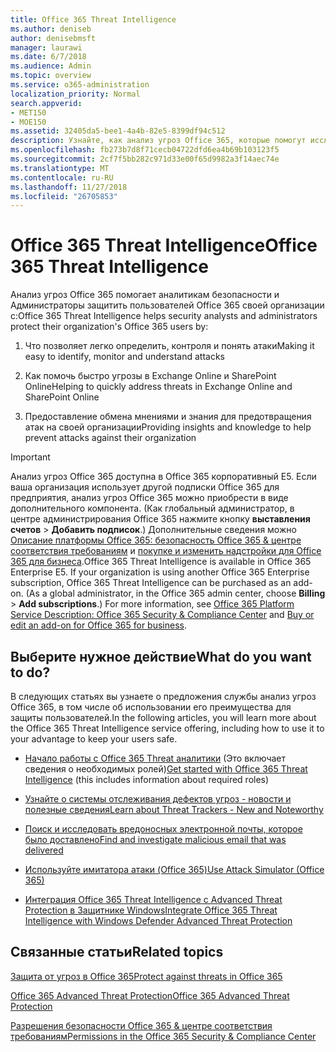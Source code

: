 ```yaml
---
title: Office 365 Threat Intelligence
ms.author: deniseb
author: denisebmsft
manager: laurawi
ms.date: 6/7/2018
ms.audience: Admin
ms.topic: overview
ms.service: o365-administration
localization_priority: Normal
search.appverid:
- MET150
- MOE150
ms.assetid: 32405da5-bee1-4a4b-82e5-8399df94c512
description: Узнайте, как анализ угроз Office 365, которые помогут исследование угрозы, связанные с вашей организацией, реагировать на вредоносные программы, фишинга и других атак, обнаруженных в Office 365 от вашего имени и поиск индикаторы угроз. Анализ угроз встроен в Office 365 E5 в рамках предложения системы безопасности и соответствия требованиям.
ms.openlocfilehash: fb273b7d8f71cecb04722dfd6ea4b69b103123f5
ms.sourcegitcommit: 2cf7f5bb282c971d33e00f65d9982a3f14aec74e
ms.translationtype: MT
ms.contentlocale: ru-RU
ms.lasthandoff: 11/27/2018
ms.locfileid: "26705853"
---
```

# <a name="office-365-threat-intelligence"></a><span data-ttu-id="80579-104">Office 365 Threat Intelligence</span><span class="sxs-lookup"><span data-stu-id="80579-104">Office 365 Threat Intelligence</span></span>

<span data-ttu-id="80579-105">Анализ угроз Office 365 помогает аналитикам безопасности и Администраторы защитить пользователей Office 365 своей организации с:</span><span class="sxs-lookup"><span data-stu-id="80579-105">Office 365 Threat Intelligence helps security analysts and administrators protect their organization's Office 365 users by:</span></span>
  
1. <span data-ttu-id="80579-106">Что позволяет легко определить, контроля и понять атаки</span><span class="sxs-lookup"><span data-stu-id="80579-106">Making it easy to identify, monitor and understand attacks</span></span>
    
2. <span data-ttu-id="80579-107">Как помочь быстро угрозы в Exchange Online и SharePoint Online</span><span class="sxs-lookup"><span data-stu-id="80579-107">Helping to quickly address threats in Exchange Online and SharePoint Online</span></span>
    
3. <span data-ttu-id="80579-108">Предоставление обмена мнениями и знания для предотвращения атак на своей организации</span><span class="sxs-lookup"><span data-stu-id="80579-108">Providing insights and knowledge to help prevent attacks against their organization</span></span>
    
> [!IMPORTANT]
> <span data-ttu-id="80579-p102">Анализ угроз Office 365 доступна в Office 365 корпоративный E5. Если ваша организация использует другой подписки Office 365 для предприятия, анализ угроз Office 365 можно приобрести в виде дополнительного компонента. (Как глобальный администратор, в центре администрирования Office 365 нажмите кнопку **выставления счетов** \> **Добавить подписок**.) Дополнительные сведения можно [Описание платформы Office 365: безопасность Office 365 &amp; центре соответствия требованиям](https://docs.microsoft.com/office365/servicedescriptions/office-365-platform-service-description/office-365-securitycompliance-center) и [покупке и изменить надстройки для Office 365 для бизнеса](https://support.office.com/article/4e7b57d6-b93b-457d-aecd-0ea58bff07a6).</span><span class="sxs-lookup"><span data-stu-id="80579-p102">Office 365 Threat Intelligence is available in Office 365 Enterprise E5. If your organization is using another Office 365 Enterprise subscription, Office 365 Threat Intelligence can be purchased as an add-on. (As a global administrator, in the Office 365 admin center, choose **Billing** \> **Add subscriptions**.) For more information, see [Office 365 Platform Service Description: Office 365 Security &amp; Compliance Center](https://docs.microsoft.com/office365/servicedescriptions/office-365-platform-service-description/office-365-securitycompliance-center) and [Buy or edit an add-on for Office 365 for business](https://support.office.com/article/4e7b57d6-b93b-457d-aecd-0ea58bff07a6).</span></span> 
  
## <a name="what-do-you-want-to-do"></a><span data-ttu-id="80579-112">Выберите нужное действие</span><span class="sxs-lookup"><span data-stu-id="80579-112">What do you want to do?</span></span>

<span data-ttu-id="80579-113">В следующих статьях вы узнаете о предложения службы анализ угроз Office 365, в том числе об использовании его преимущества для защиты пользователей.</span><span class="sxs-lookup"><span data-stu-id="80579-113">In the following articles, you will learn more about the Office 365 Threat Intelligence service offering, including how to use it to your advantage to keep your users safe.</span></span>
  
- <span data-ttu-id="80579-114">[Начало работы с Office 365 Threat аналитики](get-started-with-ti.md) (Это включает сведения о необходимых ролей)</span><span class="sxs-lookup"><span data-stu-id="80579-114">[Get started with Office 365 Threat Intelligence](get-started-with-ti.md) (this includes information about required roles)</span></span> 
    
- [<span data-ttu-id="80579-115">Узнайте о системы отслеживания дефектов угроз - новости и полезные сведения</span><span class="sxs-lookup"><span data-stu-id="80579-115">Learn about Threat Trackers - New and Noteworthy</span></span>](threat-trackers.md)
    
- [<span data-ttu-id="80579-116">Поиск и исследовать вредоносных электронной почты, которое было доставлено</span><span class="sxs-lookup"><span data-stu-id="80579-116">Find and investigate malicious email that was delivered</span></span>](investigate-malicious-email-that-was-delivered.md)
    
- [<span data-ttu-id="80579-117">Используйте имитатора атаки (Office 365)</span><span class="sxs-lookup"><span data-stu-id="80579-117">Use Attack Simulator (Office 365)</span></span>](attack-simulator.md)
    
- [<span data-ttu-id="80579-118">Интеграция Office 365 Threat Intelligence с Advanced Threat Protection в Защитнике Windows</span><span class="sxs-lookup"><span data-stu-id="80579-118">Integrate Office 365 Threat Intelligence with Windows Defender Advanced Threat Protection</span></span>](integrate-office-365-ti-with-wdatp.md)
    
## <a name="related-topics"></a><span data-ttu-id="80579-119">Связанные статьи</span><span class="sxs-lookup"><span data-stu-id="80579-119">Related topics</span></span>

[<span data-ttu-id="80579-120">Защита от угроз в Office 365</span><span class="sxs-lookup"><span data-stu-id="80579-120">Protect against threats in Office 365</span></span>](protect-against-threats.md)
  
[<span data-ttu-id="80579-121">Office 365 Advanced Threat Protection</span><span class="sxs-lookup"><span data-stu-id="80579-121">Office 365 Advanced Threat Protection</span></span>](office-365-atp.md)
  
[<span data-ttu-id="80579-122">Разрешения безопасности Office 365 &amp; центре соответствия требованиям</span><span class="sxs-lookup"><span data-stu-id="80579-122">Permissions in the Office 365 Security &amp; Compliance Center</span></span>](permissions-in-the-security-and-compliance-center.md)
  

